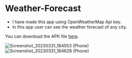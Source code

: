 # Weather-Forecast

* I have made this app using OpenWeatherMap Api key.
* In this app user can see the weather forecast of any city.

You can download the APK file [here](https://drive.google.com/file/d/1ydz5w7JLY7r2AO5Li1kPAbBn8uVV7cw8/view?usp=sharing).

![Screenshot_20230331_184553 (Phone)](https://user-images.githubusercontent.com/91480608/229141428-6edeaba7-cb77-49db-9e91-6cdf4b782b04.png)
![Screenshot_20230331_184628 (Phone)](https://user-images.githubusercontent.com/91480608/229141519-6cbd5481-3301-400d-a63d-6a9e7be85ef7.png)

